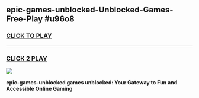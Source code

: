 
## epic-games-unblocked-Unblocked-Games-Free-Play #u96o8
<h3>
<a href="https://us.freeplayer.one?title=epic-games-unblocked&ref=9M">CLICK TO PLAY</a></h3>
<hr>

<h3>
<a href="https://us.freeplayer.one?title=epic-games-unblocked&ref=9M">CLICK 2 PLAY</a>
  
</h3>

<a href="https://us.freeplayer.one?title=epic-games-unblocked&ref=9M"><img src="https://clearcache.store/games.png"></a>


**epic-games-unblocked games unblocked: Your Gateway to Fun and Accessible Online Gaming**
